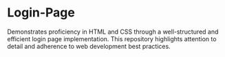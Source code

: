# Login-Page
Demonstrates proficiency in HTML and CSS through a well-structured and efficient login page implementation. This repository highlights attention to detail and adherence to web development best practices.
